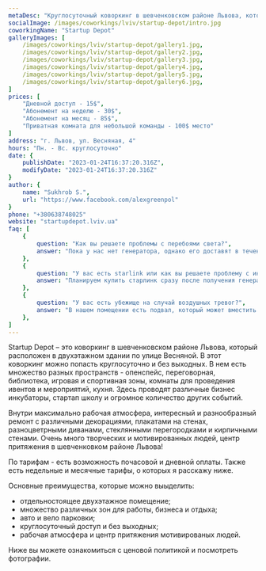 ```yaml
---
metaDesc: "Круглосуточный коворкинг в шевченковском районе Львова, который расположен в двухэтажном здании по улице Весняной."
socialImage: /images/coworkings/lviv/startup-depot/intro.jpg
coworkingName: "Startup Depot"
galleryImages: [
	/images/coworkings/lviv/startup-depot/gallery1.jpg,
	/images/coworkings/lviv/startup-depot/gallery2.jpg,
	/images/coworkings/lviv/startup-depot/gallery3.jpg,
	/images/coworkings/lviv/startup-depot/gallery4.jpg,
	/images/coworkings/lviv/startup-depot/gallery5.jpg,
	/images/coworkings/lviv/startup-depot/gallery6.jpg,
]
prices: [
	"Дневной доступ - 15$",
	"Абонемент на неделю - 30$",
	"Абонемент на месяц - 85$",
	"Приватная комната для небольшой команды - 100$ место"
]
address: "г. Львов, ул. Весняная, 4"
hours: "Пн. - Вс. круглосуточно"
date: {
	publishDate: "2023-01-24T16:37:20.316Z",
	modifyDate: "2023-01-24T16:37:20.316Z"
}
author: {
	name: "Sukhrob S.",
	url: "https://www.facebook.com/alexgreenpol"
}
phone: "+380638748025"
website: "startupdepot.lviv.ua"
faq: [
	{
		question: "Как вы решаете проблемы с перебоями света?", 
		answer: "Пока у нас нет генератора, однако его доставят в течение двух недель, он будет обеспечивать работу части коворкинга. Что касается всего помещения, то мы будем решать это постепенно."
	},
	{
		question: "У вас есть starlink или как вы решаете проблему с интернетом?", 
		answer: "Планируем купить старлинк сразу после получения генератора."
	},
	{
		question: "У вас есть убежище на случай воздушных тревог?", 
		answer: "В нашем помещении есть подвал, который может вместить до 50 человек. Здесь есть кресла, столы, кондиционер и Wi-Fi роутер. В настоящее время монтируем буржуйку, чтобы обогреть помещение, если не будет электроэнергии."
	},
]
---
```


Startup Depot – это коворкинг в шевченковском районе Львова, который расположен в двухэтажном здании по улице Весняной. В этот коворкинг можно попасть круглосуточно и без выходных. В нем есть множество разных пространств - опенспейс, переговорная, библиотека, игровая и спортивная зоны, комнаты для проведения ивентов и мероприятий, кухня. Здесь проводят различные бизнес инкубаторы, стартап школу и огромное количество других событий.

Внутри максимально рабочая атмосфера, интересный и разнообразный ремонт с различными декорациями, плакатами на стенах, разноцветрными диванами, стеклянными перегородками и кирпичными стенами. Очень много творческих и мотивированных людей, центр притяжения в шевченковком районе Львова!

По тарифам - есть возможность почасовой и дневной оплаты. Также есть недельные и месячные тарифы, о которых я расскажу ниже.

Основные преимущества, которые можно выыделить:

-   отдельностоящее двухэтажное помещение;
-   множество различных зон для работы, бизнеса и отдыха;
-   авто и вело парковки;
-   круглосуточный доступ и без выходных;
-   рабочая атмосфера и центр притяжения мотивированых людей.

Ниже вы можете ознакомиться с ценовой политикой и посмотреть фотографии.
